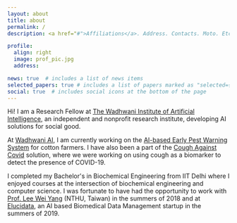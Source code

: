 ```yaml
---
layout: about
title: about
permalink: /
description: <a href="#">Affiliations</a>. Address. Contacts. Moto. Etc.

profile:
  align: right
  image: prof_pic.jpg
  address: 

news: true  # includes a list of news items
selected_papers: true # includes a list of papers marked as "selected={true}"
social: true  # includes social icons at the bottom of the page
---
```


Hi! I am a Research Fellow at [The Wadhwani Institute of Artificial Intelligence](https://www.wadhwaniai.org/), an independent and nonprofit research institute, developing AI solutions for social good. 

At [Wadhwani AI](https://www.wadhwaniai.org/), I am currently working on the [AI-based Early Pest Warning System](https://www.wadhwaniai.org/work/cotton-farming/) for cotton farmers. I have also been a part of the [Cough Against Covid](https://www.wadhwaniai.org/work/cough-against-covid/) solution, where we were working on using cough as a biomarker to detect the presence of COVID-19.

I completed my Bachelor's in Biochemical Engineering from IIT Delhi where I enjoyed courses at the intersection of biochemical engineering and computer science. I was fortunate to have had the opportunity to work with [Prof. Lee Wei Yang](https://scholar.google.com/citations?user=P9DlZp4AAAAJ&hl=en) (NTHU, Taiwan) in the summers of 2018 and at [Elucidata](https://elucidata.io/), an AI based Biomedical Data Management startup in the summers of 2019.
